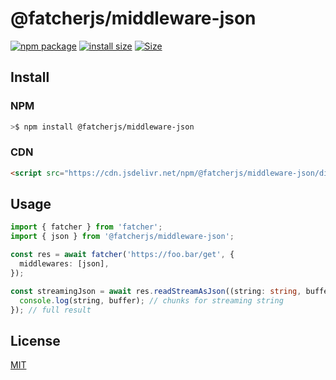 # @fatcherjs/middleware-json

<a href="https://npmjs.com/package/@fatcherjs/middleware-json"><img src="https://img.shields.io/npm/v/@fatcherjs/middleware-json.svg" alt="npm package"></a>
[![install size](https://packagephobia.com/badge?p=@fatcherjs/middleware-json)](https://packagephobia.com/result?p=@fatcherjs/middleware-json)
<a href="https://unpkg.com/@fatcherjs/middleware-json"><img alt="Size" src="https://img.badgesize.io/https://unpkg.com/@fatcherjs/middleware-json"></a>

## Install

### NPM

```bash
>$ npm install @fatcherjs/middleware-json
```

### CDN

```html
<script src="https://cdn.jsdelivr.net/npm/@fatcherjs/middleware-json/dist/index.min.js"></script>
```

## Usage

```ts
import { fatcher } from 'fatcher';
import { json } from '@fatcherjs/middleware-json';

const res = await fatcher('https://foo.bar/get', {
  middlewares: [json],
});

const streamingJson = await res.readStreamAsJson((string: string, buffer: Uint8Array) => {
  console.log(string, buffer); // chunks for streaming string
}); // full result
```

## License

[MIT](https://github.com/fatcherjs/middleware-json/blob/master/LICENSE)
